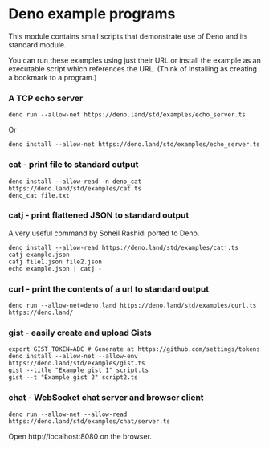 # Deno example programs

This module contains small scripts that demonstrate use of Deno and its standard
module.

You can run these examples using just their URL or install the example as an
executable script which references the URL. (Think of installing as creating a
bookmark to a program.)

### A TCP echo server

```shell
deno run --allow-net https://deno.land/std/examples/echo_server.ts
```

Or

```shell
deno install --allow-net https://deno.land/std/examples/echo_server.ts
```

### cat - print file to standard output

```shell
deno install --allow-read -n deno_cat https://deno.land/std/examples/cat.ts
deno_cat file.txt
```

### catj - print flattened JSON to standard output

A very useful command by Soheil Rashidi ported to Deno.

```shell
deno install --allow-read https://deno.land/std/examples/catj.ts
catj example.json
catj file1.json file2.json
echo example.json | catj -
```

### curl - print the contents of a url to standard output

```shell
deno run --allow-net=deno.land https://deno.land/std/examples/curl.ts https://deno.land/
```

### gist - easily create and upload Gists

```
export GIST_TOKEN=ABC # Generate at https://github.com/settings/tokens
deno install --allow-net --allow-env https://deno.land/std/examples/gist.ts
gist --title "Example gist 1" script.ts
gist --t "Example gist 2" script2.ts
```

### chat - WebSocket chat server and browser client

```shell
deno run --allow-net --allow-read https://deno.land/std/examples/chat/server.ts
```

Open http://localhost:8080 on the browser.
